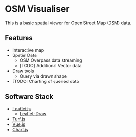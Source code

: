 # OSM Visualiser

This is a basic spatial viewer for Open Street Map (OSM) data.

## Features

* Interactive map
* Spatial Data
  * OSM Overpass data streaming
  * [TODO] Additional Vector data
* Draw tools
  * Query via drawn shape
* [TODO] Charting of queried data

## Software Stack

* [Leaflet.js](https://leafletjs.com/)
  * [Leaflet-Draw](https://github.com/geoman-io/leaflet-geoman)
* [Turf.js](https://turfjs.org/)
* [Vue.js](https://github.com/vue-leaflet/Vue2Leaflet)
* [Chart.js](https://github.com/apexcharts/vue-apexcharts)